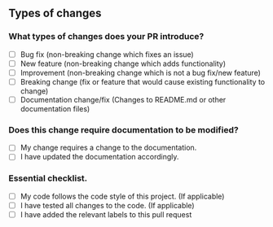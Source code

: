 ## Types of changes
### What types of changes does your PR introduce?
<!--- Put an `x` in all the boxes that apply. --->
- [ ] Bug fix (non-breaking change which fixes an issue)
- [ ] New feature (non-breaking change which adds functionality)
- [ ] Improvement (non-breaking change which is not a bug fix/new feature)
- [ ] Breaking change (fix or feature that would cause existing functionality to change)
- [ ] Documentation change/fix (Changes to README.md or other documentation files)

### Does this change require documentation to be modified?
<!--- Put an `x` in all the boxes that apply. --->
- [ ] My change requires a change to the documentation.
- [ ] I have updated the documentation accordingly.

### Essential checklist.
<!--- Put an `x` in each box once completed. --->
- [ ] My code follows the code style of this project. (If applicable)
- [ ] I have tested all changes to the code. (If applicable)
- [ ] I have added the relevant labels to this pull request
<!-- Add a type label, language label and any other relevant labels to your pull request --->
